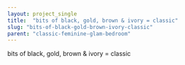 ```yaml
---
layout: project_single
title:  "bits of black, gold, brown & ivory = classic"
slug: "bits-of-black-gold-brown-ivory-classic"
parent: "classic-feminine-glam-bedroom"
---
```

bits of black, gold, brown & ivory = classic